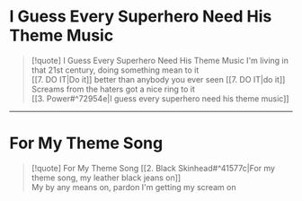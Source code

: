 # I Guess Every Superhero Need His Theme Music

> [!quote] I Guess Every Superhero Need His Theme Music
I'm living in that 21st century, doing something mean to it  
[[7. DO IT|Do it]] better than anybody you ever seen [[7. DO IT|do it]]  
Screams from the haters got a nice ring to it  
[[3. Power#^72954e|I guess every superhero need his theme music]]

---

# For My Theme Song

> [!quote] For My Theme Song
[[2. Black Skinhead#^41577c|For my theme song, my leather black jeans on]]  
My by any means on, pardon I'm getting my scream on
